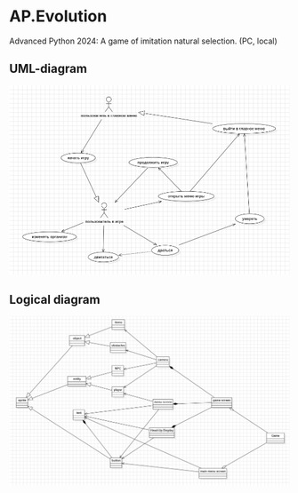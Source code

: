 # AP.Evolution
Advanced Python 2024: A game of imitation natural selection. (PC, local)

## UML-diagram
![UML](UML/UMLv1.png)

## Logical diagram
![UML](UML/LogicalDiagramV1.png)
